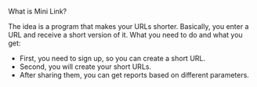 What is Mini Link?

The idea is a program that makes your URLs shorter. Basically, you enter a URL and receive a short version of it. What you need to do and what you get:
  - First, you need to sign up, so you can create a short URL.
  - Second, you will create your short URLs.
  - After sharing them, you can get reports based on different parameters.
